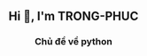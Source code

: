 <!-- <img align="left" width="400" src="https://github.githubassets.com/images/modules/profile/profile-first-repo.svg" /> -->

<!-- <img align="right" width="64" src="https://img.icons8.com/color/48/vietnam-circular.png" /> -->

<h2 align="center">Hi 👋, I'm TRONG-PHUC</h2>
<p align="center">
  <h3 align="center"> Chủ đề về python </h3>
</p>

> 

